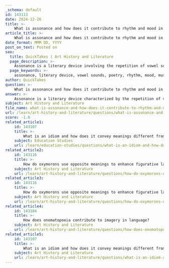 ```yaml
---
_schema: default
id: 143113
date: 2024-12-26
title: >-
    What is assonance and how does it contribute to rhythm and mood in poetry?
article_title: >-
    What is assonance and how does it contribute to rhythm and mood in poetry?
date_format: MMM DD, YYYY
post_on_text: Posted on
seo:
  title: QuickTakes | Art History and Literature
  page_description: >-
    Assonance is a literary device involving the repetition of vowel sounds that enhances rhythm and mood in poetry, creating a musical quality that engages readers and evokes emotions.
  page_keywords: >-
    assonance, literary device, vowel sounds, poetry, rhythm, mood, musical quality, emotional landscape, auditory experience, thematic elements
author: QuickTakes
question: >-
    What is assonance and how does it contribute to rhythm and mood in poetry?
answer: >-
    Assonance is a literary device characterized by the repetition of vowel sounds within a sentence or phrase. This technique is particularly prevalent in poetry, where it serves to create rhythm and enhance the musical quality of the language. For instance, in the phrase "the rain in Spain falls mainly on the plane," the long 'a' sound is repeated, producing a melodic effect that contributes to the overall auditory experience of the poem.\n\nThe contribution of assonance to rhythm is significant. By repeating vowel sounds, poets can establish a flow that guides the reader's or listener's experience, making the text more engaging and memorable. This rhythmic quality can evoke specific emotions and set a particular mood, enhancing the thematic elements of the poem. For example, a series of long, drawn-out vowel sounds might create a sense of calm or melancholy, while short, sharp vowel sounds could convey urgency or excitement.\n\nMoreover, assonance can also enhance the mood of a piece. The musicality created by the repetition of vowel sounds can make a poem more enjoyable to read or listen to, drawing the audience into the emotional landscape the poet is trying to convey. This interplay between sound and meaning is a fundamental aspect of poetry, as it allows for a deeper connection between the text and its audience.\n\nIn summary, assonance plays a crucial role in poetry by contributing to rhythm and mood, enriching the overall experience through its musical qualities and emotional resonance.
subject: Art History and Literature
file_name: what-is-assonance-and-how-does-it-contribute-to-rhythm-and-mood-in-poetry.md
url: /learn/art-history-and-literature/questions/what-is-assonance-and-how-does-it-contribute-to-rhythm-and-mood-in-poetry
score: -1.0
related_article1:
    id: 143107
    title: >-
        What is an idiom and how does it convey meanings different from the literal interpretation?
    subject: Education Studies
    url: /learn/education-studies/questions/what-is-an-idiom-and-how-does-it-convey-meanings-different-from-the-literal-interpretation
related_article2:
    id: 143116
    title: >-
        How do oxymorons use opposite meanings to enhance figurative language?
    subject: Art History and Literature
    url: /learn/art-history-and-literature/questions/how-do-oxymorons-use-opposite-meanings-to-enhance-figurative-language
related_article3:
    id: 143116
    title: >-
        How do oxymorons use opposite meanings to enhance figurative language?
    subject: Art History and Literature
    url: /learn/art-history-and-literature/questions/how-do-oxymorons-use-opposite-meanings-to-enhance-figurative-language
related_article4:
    id: 143104
    title: >-
        How does onomatopoeia contribute to imagery in language?
    subject: Art History and Literature
    url: /learn/art-history-and-literature/questions/how-does-onomatopoeia-contribute-to-imagery-in-language
related_article5:
    id: 143107
    title: >-
        What is an idiom and how does it convey meanings different from the literal interpretation?
    subject: Art History and Literature
    url: /learn/art-history-and-literature/questions/what-is-an-idiom-and-how-does-it-convey-meanings-different-from-the-literal-interpretation
---
```


&nbsp;